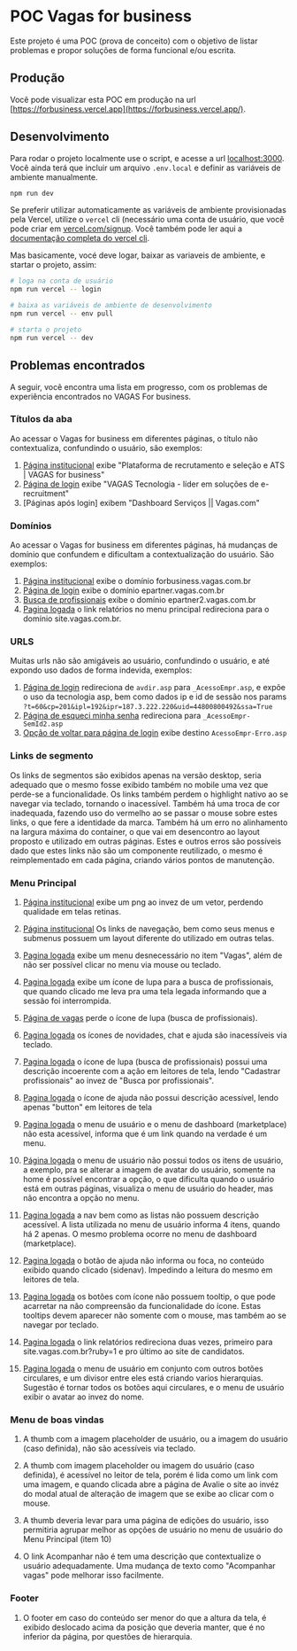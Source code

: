 # POC Vagas for business

Este projeto é uma POC (prova de conceito) com o objetivo de listar problemas e propor soluções de forma funcional e/ou escrita.

## Produção

Você pode visualizar esta POC em produção na url [https://forbusiness.vercel.app](https://forbusiness.vercel.app/).

## Desenvolvimento

Para rodar o projeto localmente use o script, e acesse a url [localhost:3000](http://localhost:3000). Você ainda terá que incluir um arquivo `.env.local` e definir as variáveis de ambiente manualmente.

```sh
npm run dev
```

Se preferir utilizar automaticamente as variáveis de ambiente provisionadas pela Vercel, utilize o `vercel` cli (necessário uma conta de usuário, que você pode criar em [vercel.com/signup](https://vercel.com/signup). Você também pode ler aqui a [documentação completa do vercel cli](https://vercel.com/docs/cli#commands/dev).

Mas basicamente, vocé deve logar, baixar as variaveis de ambiente, e startar o projeto, assim:

```sh
# loga na conta de usuário
npm run vercel -- login

# baixa as variáveis de ambiente de desenvolvimento
npm run vercel -- env pull

# starta o projeto
npm run vercel -- dev
```

## Problemas encontrados

A seguir, você encontra uma lista em progresso, com os problemas de experiência encontrados no VAGAS For business.

### Títulos da aba

Ao acessar o Vagas for business em diferentes páginas, o título não contextualiza, confundindo o usuário, são exemplos:

1. [Página institucional](https://forbusiness.vagas.com.br/) exibe "Plataforma de recrutamento e seleção e ATS | VAGAS for business"
2. [Página de login]() exibe "VAGAS Tecnologia - líder em soluções de e-recruitment"
3. [Páginas após login] exibem "Dashboard Serviços || Vagas.com"

### Domínios

Ao acessar o Vagas for business em diferentes páginas, há mudanças de domínio que confundem e dificultam a contextualização do usuário. São exemplos:

1. [Página institucional](https://forbusiness.vagas.com.br/) exibe o domínio forbusiness.vagas.com.br
2. [Página de login](https://epartner.vagas.com.br/avdir.asp) exibe o domínio epartner.vagas.com.br
3. [Busca de profissionais](https://epartner.ad.vagastec.com.br/) exibe o domínio epartner2.vagas.com.br
4. [Pagina logada](https://epartner.vagastec.com.br/) o link relatórios no menu principal redireciona para o domínio site.vagas.com.br.

### URLS

Muitas urls não são amigáveis ao usuário, confundindo o usuário, e até expondo uso dados de forma indevida, exemplos:

1. [Página de login](https://epartner.vagas.com.br/avdir.asp) redireciona de `avdir.asp` para `_AcessoEmpr.asp`, e expõe o uso da tecnologia asp, bem como dados ip e id de sessão nos params `?t=60&cp=201&ipl=192&ipr=187.3.222.220&uid=44800800492&ssa=True`
2. [Página de esqueci minha senha](https://epartner.vagas.com.br/_AcessoEmpr-SemId2.asp) redireciona para `_AcessoEmpr-SemId2.asp`
3. [Opção de voltar para página de login](https://epartner.vagas.com.br/_AcessoEmpr-SemId2.asp) exibe destino `AcessoEmpr-Erro.asp`

### Links de segmento

Os links de segmentos são exibidos apenas na versão desktop, seria adequado que o mesmo fosse exibido também no mobile uma vez que perde-se a funcionalidade. 
Os links também perdem o highlight nativo ao se navegar via teclado, tornando o inacessível.
Também há uma troca de cor inadequada, fazendo uso do vermelho ao se passar o mouse sobre estes links, o que fere a identidade da marca. 
Também há um erro no alinhamento na largura máxima do container, o que vai em desencontro ao layout proposto e utilizado em outras páginas.
Estes e outros erros são possíveis dado que estes links não são um componente reutilizado, o mesmo é reimplementado em cada página, criando vários pontos de manutenção.

### Menu Principal

1. [Página institucional](https://forbusiness.vagas.com.br/) exibe um png ao invez de um vetor, perdendo qualidade em telas retinas.

2.  [Página institucional](https://forbusiness.vagas.com.br/) Os links de navegação, bem como seus menus e submenus possuem um layout diferente do utilizado em outras telas.

3. [Pagina logada](https://epartner.vagastec.com.br/) exibe um menu desnecessário no item "Vagas", além de não ser possível clicar no menu via mouse ou teclado.

4. [Pagina logada](https://epartner.vagastec.com.br/) exibe um ícone de lupa para a busca de profissionais, que quando clicado me leva pra uma tela legada informando que a sessão foi interrompida.

5. [Página de vagas](https://epartner.ad.vagastec.com.br/vagas) perde o ícone de lupa (busca de profissionais).

6. [Pagina logada](https://epartner.vagastec.com.br/) os ícones de novidades, chat e ajuda são inacessíveis via teclado.

7. [Pagina logada](https://epartner.vagastec.com.br/) o ícone de lupa (busca de profissionais) possui uma descrição incoerente com a ação em leitores de tela, lendo "Cadastrar profissionais" ao invez de "Busca por profissionais".

8. [Pagina logada](https://epartner.vagastec.com.br/) o ícone de ajuda não possui descrição acessível, lendo apenas "button" em leitores de tela

9. [Pagina logada](https://epartner.vagastec.com.br/) o menu de usuário e o menu de dashboard (marketplace) não esta acessível, informa que é um link quando na verdade é um menu.

10. [Página logada](https://epartner.vagastec.com.br/) o menu de usuário não possui todos os itens de usuário, a exemplo, pra se alterar a imagem de avatar do usuário, somente na home é possível encontrar a opção, o que dificulta quando o usuário está em outras páginas, visualiza o menu de usuário do header, mas não encontra a opção no menu.

11. [Pagina logada](https://epartner.vagastec.com.br/) a nav bem como as listas não possuem descrição acessível. A lista utilizada no menu de usuário informa 4 itens, quando há 2 apenas. O mesmo problema ocorre no menu de dashboard (marketplace).

12. [Pagina logada](https://epartner.vagastec.com.br/) o botão de ajuda não informa ou foca, no conteúdo exibido quando clicado (sidenav). Impedindo a leitura do mesmo em leitores de tela.

13. [Pagina logada](https://epartner.vagastec.com.br/) os botões com ícone não possuem tooltip, o que pode acarretar na não compreensão da funcionalidade do ícone. Estas tooltips devem aparecer não somente com o mouse, mas também ao se navegar por teclado.

14. [Pagina logada](https://epartner.vagastec.com.br/) o link relatórios redireciona duas vezes, primeiro para site.vagas.com.br?ruby=1 e pro último ao site de candidatos.

15. [Pagina logada](https://epartner.vagastec.com.br/) o menu de usuário em conjunto com outros botões circulares, e um divisor entre eles está criando varios hierarquias. Sugestão é tornar todos os botões aqui circulares, e o  menu de usuário exibir o avatar ao invez do nome.

### Menu de boas vindas

1. A thumb com a imagem placeholder de usuário, ou a imagem do usuário (caso definida), não são acessíveis via teclado.

2. A thumb com imagem placeholder ou imagem do usuário (caso definida), é acessível no  leitor de tela, porém é lida como um link com uma imagem, e  quando clicada abre a página de Avalie o site ao invéz do modal atual de alteração de imagem que se exibe ao clicar com o mouse. 

3. A thumb deveria levar para uma página de edições do usuário, isso permitiria agrupar melhor as opções de usuário no menu de usuário do Menu Principal (item 10)

4. O link Acompanhar não é tem uma descrição que contextualize o usuário adequadamente. Uma mudança de texto como "Acompanhar vagas" pode melhorar isso facilmente.

### Footer

1. O footer em caso do conteúdo ser menor do que a altura da tela, é exibido deslocado acima da posição que deveria manter, que é no inferior da página, por questões de hierarquia.
